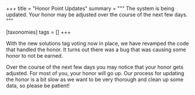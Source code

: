 +++
title = "Honor Point Updates"
summary = """
The system is being updated. Your honor may be adjusted over the course of the next few days.
"""

[taxonomies]
tags = []
+++

With the new solutions tag voting now in place, we have revamped the code that handled the honor. It turns out there was a bug that was causing some honor to not be earned. 

Over the course of the next few days you may notice that your honor gets adjusted. For most of you, your honor will go up. Our process for updating the honor is a bit slow as we want to be very thorough and clean up some data, so please be patient!
